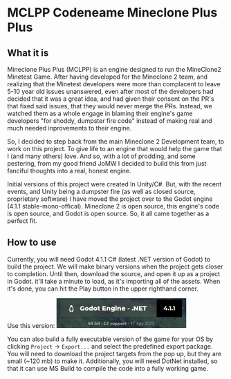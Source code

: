 # MCLPP Codeneame Mineclone Plus Plus

## What it is
Mineclone Plus Plus (MCLPP) is an engine designed to run the MineClone2 Minetest Game.
After having developed for the Mineclone 2 team, and realizing that the Minetest developers
were more than complacent to leave 5-10 year old issues unanswered, even after most of the 
developers had decided that it was a great idea, and had given their consent on the PR's 
that fixed said issues, that they would never merge the PRs. Instead, we watched them as a 
whole engage in blaming their engine's game developers "for shoddy, dumpster fire code" 
instead of making real and much needed inprovements to their engine.

So, I decided to step back from the main Mineclone 2 Development team, to work on this 
project. To give life to an engine that would help the game that I (and many others) love. 
And so, with a lot of prodding, and some pestering, from my good friend JoMW I decided to 
build this from just fanciful thoughts into a real, honest engine.

Initial versions of this project were created In Unity/C#. But, with the recent events, 
and Unity being a dumpster fire (as well as closed source, proprietary software) I have
moved the project over to the Godot engine (4.1.1 stable-mono-offical). Mineclone 2 is 
open source, this engine's code is open source, and Godot is open source. So, it all came
together as a perfect fit.

## How to use
Currently, you will need Godot 4.1.1 C# (latest .NET version of Godot) to build the 
project. We will make binary versions when the project gets closer to completion. Until 
then, download the source, and open it up as a project in Godot. it'll take a minute to 
load, as it's importing all of the assets. When it's done, you can hit the Play button in
the upper righthand corner.

Use this version: ![img.png](statics%2Fgodot-version.png)

You can also build a fully executable version of the game for your OS by clicking 
`Project` -> `Export...` and select the predefined export package. You will need to download
the project targets from the pop up, but they are small (~120 mb) to make it. Additionally,
you will need DotNet installed, so that it can use MS Build to compile the code into a fully 
working game. 